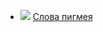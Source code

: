 * ![](/books/sci_philosophy/Рюноскэ%20Акутагава/Слова%20пигмея.jpg) [Слова пигмея](/books/sci_philosophy/Рюноскэ%20Акутагава/Слова%20пигмея)